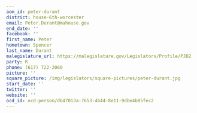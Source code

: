 ```yaml
---
aom_id: peter-durant
district: house-6th-worcester
email: Peter.Durant@mahouse.gov
end_date: ''
facebook: ''
first_name: Peter
hometown: Spencer
last_name: Durant
malegislature_url: https://malegislature.gov/Legislators/Profile/PJD2
party: R
phone: (617) 722-2060
picture: ''
square_picture: /img/legislators/square-pictures/peter-durant.jpg
start_date: ''
twitter: ''
website: ''
ocd_id: ocd-person/db47013a-7653-4b44-8e11-9dbe4b85fec2
---
```

